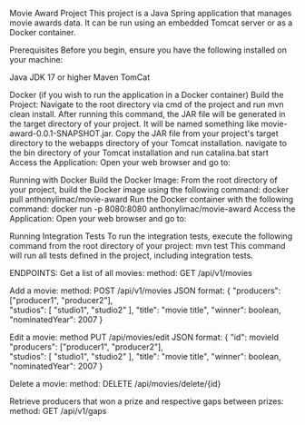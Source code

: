 Movie Award Project
This project is a Java Spring application that manages movie awards data. It can be run using an embedded Tomcat server or as a Docker container.

Prerequisites
Before you begin, ensure you have the following installed on your machine:

Java JDK 17 or higher
Maven
TomCat

Docker (if you wish to run the application in a Docker container)
Build the Project:
    Navigate to the root directory via cmd of the project and run mvn clean install.
    After running this command, the JAR file will be generated in the target directory of your project. It will be named something like movie-award-0.0.1-SNAPSHOT.jar.
    Copy the JAR file from your project's target directory to the webapps directory of your Tomcat installation.
    navigate to the bin directory of your Tomcat installation and run catalina.bat start
    Access the Application: Open your web browser and go to:


Running with Docker
    Build the Docker Image: From the root directory of your project, build the Docker image using the following command:
    docker pull anthonylimac/movie-award
    Run the Docker container with the following command: docker run -p 8080:8080 anthonylimac/movie-award
    Access the Application: Open your web browser and go to:


Running Integration Tests
    To run the integration tests, execute the following command from the root directory of your project: mvn test
This command will run all tests defined in the project, including integration tests.

ENDPOINTS:
Get a list of all movies:
method: GET /api/v1/movies

Add a movie:
method: POST /api/v1/movies
JSON format:
{
        "producers": ["producer1", "producer2"],        
        "studios": [
            "studio1",
            "studio2"
        ],
        "title": "movie title",
        "winner": boolean,
        "nominatedYear": 2007
    }

Edit a movie:
method PUT /api/movies/edit
JSON format:
{
        "id": movieId
        "producers": ["producer1", "producer2"],        
        "studios": [
            "studio1",
            "studio2"
        ],
        "title": "movie title",
        "winner": boolean,
        "nominatedYear": 2007
    }


Delete a movie:
method: DELETE /api/movies/delete/{id}


Retrieve producers that won a prize and respective gaps between prizes:
method: GET /api/v1/gaps



    
